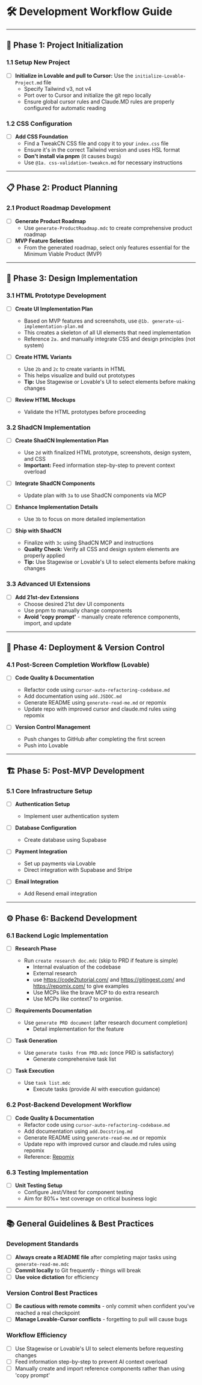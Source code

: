 # 🛠️ **Development Workflow Guide**

---

## 🚀 **Phase 1: Project Initialization**

### 1.1 Setup New Project

- [ ] **Initialize in Lovable and pull to Cursor:** Use the `initialize-Lovable-Project.md` file
  - Specify Tailwind v3, not v4
  - Port over to Cursor and initialize the git repo locally
  - Ensure global cursor rules and Claude.MD rules are properly configured for automatic reading

### 1.2 CSS Configuration

- [ ] **Add CSS Foundation**
  - Find a TweakCN CSS file and copy it to your `index.css` file
  - Ensure it's in the correct Tailwind version and uses HSL format
  - **Don't install via pnpm** (it causes bugs)
  - Use `@1a. css-validation-tweakcn.md` for necessary instructions

---

## 📋 **Phase 2: Product Planning**

### 2.1 Product Roadmap Development

- [ ] **Generate Product Roadmap**
  - Use `generate-ProductRoadmap.mdc` to create comprehensive product roadmap
- [ ] **MVP Feature Selection**
  - From the generated roadmap, select only features essential for the Minimum Viable Product (MVP)

---

## 🎨 **Phase 3: Design Implementation**

### 3.1 HTML Prototype Development

- [ ] **Create UI Implementation Plan**

  - Based on MVP features and screenshots, use `@1b. generate-ui-implementation-plan.md`
  - This creates a skeleton of all UI elements that need implementation
  - Reference `2a.` and manually integrate CSS and design principles (not system)

- [ ] **Create HTML Variants**

  - Use `2b` and `2c` to create variants in HTML
  - This helps visualize and build out prototypes
  - **Tip:** Use Stagewise or Lovable's UI to select elements before making changes

- [ ] **Review HTML Mockups**
  - Validate the HTML prototypes before proceeding

### 3.2 ShadCN Implementation

- [ ] **Create ShadCN Implementation Plan**

  - Use `2d` with finalized HTML prototype, screenshots, design system, and CSS
  - **Important:** Feed information step-by-step to prevent context overload

- [ ] **Integrate ShadCN Components**

  - Update plan with `3a` to use ShadCN components via MCP

- [ ] **Enhance Implementation Details**

  - Use `3b` to focus on more detailed implementation

- [ ] **Ship with ShadCN**
  - Finalize with `3c` using ShadCN MCP and instructions
  - **Quality Check:** Verify all CSS and design system elements are properly applied
  - **Tip:** Use Stagewise or Lovable's UI to select elements before making changes

### 3.3 Advanced UI Extensions

- [ ] **Add 21st-dev Extensions**
  - Choose desired 21st dev UI components
  - Use pnpm to manually change components
  - **Avoid 'copy prompt'** - manually create reference components, import, and update

---

## 🚢 **Phase 4: Deployment & Version Control**

### 4.1 Post-Screen Completion Workflow (Lovable)

- [ ] **Code Quality & Documentation**

  - Refactor code using `cursor-auto-refactoring-codebase.md`
  - Add documentation using `add.JSDOC.md`
  - Generate README using `generate-read-me.md` or repomix
  - Update repo with improved cursor and claude.md rules using repomix

- [ ] **Version Control Management**
  - Push changes to GitHub after completing the first screen
  - Push into Lovable

---

## 🏗️ **Phase 5: Post-MVP Development**

### 5.1 Core Infrastructure Setup

- [ ] **Authentication Setup**

  - Implement user authentication system

- [ ] **Database Configuration**

  - Create database using Supabase

- [ ] **Payment Integration**

  - Set up payments via Lovable
  - Direct integration with Supabase and Stripe

- [ ] **Email Integration**
  - Add Resend email integration

---

## ⚙️ **Phase 6: Backend Development**

### 6.1 Backend Logic Implementation

- [ ] **Research Phase**

  - Run `create research doc.mdc` (skip to PRD if feature is simple)
    - Internal evaluation of the codebase
    - External research
    - use https://code2tutorial.com/ and https://gitingest.com/ and https://repomix.com/ to give examples
    - Use MCPs like the brave MCP to do extra research
    - Use MCPs like context7 to organise.

- [ ] **Requirements Documentation**

  - Use `generate PRD document` (after research document completion)
    - Detail implementation for the feature

- [ ] **Task Generation**

  - Use `generate tasks from PRD.mdc` (once PRD is satisfactory)
    - Generate comprehensive task list

- [ ] **Task Execution**
  - Use `task list.mdc`
    - Execute tasks (provide AI with execution guidance)

### 6.2 Post-Backend Development Workflow

- [ ] **Code Quality & Documentation**
  - Refactor code using `cursor-auto-refactoring-codebase.md`
  - Add documentation using `add.Docstring.md`
  - Generate README using `generate-read-me.md` or repomix
  - Update repo with improved cursor and claude.md rules using repomix
  - Reference: [Repomix](https://repomix.com)

### 6.3 Testing Implementation

- [ ] **Unit Testing Setup**
  - Configure Jest/Vitest for component testing
  - Aim for 80%+ test coverage on critical business logic

---

## 📚 **General Guidelines & Best Practices**

### Development Standards

- [ ] **Always create a README file** after completing major tasks using `generate-read-me.mdc`
- [ ] **Commit locally** to Git frequently - things will break
- [ ] **Use voice dictation** for efficiency

### Version Control Best Practices

- [ ] **Be cautious with remote commits** - only commit when confident you've reached a real checkpoint
- [ ] **Manage Lovable-Cursor conflicts** - forgetting to pull will cause bugs

### Workflow Efficiency

- [ ] Use Stagewise or Lovable's UI to select elements before requesting changes
- [ ] Feed information step-by-step to prevent AI context overload
- [ ] Manually create and import reference components rather than using 'copy prompt'
